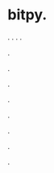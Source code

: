 # bitpy.
.
.
.
.












.






















































.
























.



























.

















































































.































































.































































































.















.

































